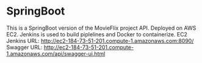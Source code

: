 # SpringBoot
This is a SpringBoot version of the MovieFlix project API. Deployed on AWS EC2. Jenkins is used to build piplelines and Docker to containerize. 
EC2 Jenkins URL: http://ec2-184-73-51-201.compute-1.amazonaws.com:8090/
Swagger URL: http://ec2-184-73-51-201.compute-1.amazonaws.com/api/swagger-ui.html
